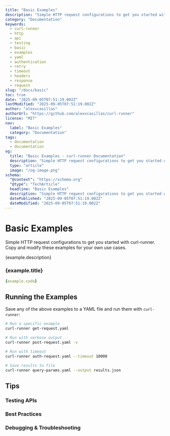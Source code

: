 ```yaml
---
title: "Basic Examples"
description: "Simple HTTP request configurations to get you started with curl-runner. Copy and modify these examples for your own use cases."
category: "Documentation"
keywords:
  - curl-runner
  - http
  - api
  - testing
  - basic
  - examples
  - yaml
  - authentication
  - retry
  - timeout
  - headers
  - response
  - request
slug: "/docs/basic"
toc: true
date: "2025-09-05T07:51:19.002Z"
lastModified: "2025-09-05T07:51:19.002Z"
author: "alexvcasillas"
authorUrl: "https://github.com/alexvcasillas/curl-runner"
license: "MIT"
nav:
  label: "Basic Examples"
  category: "Documentation"
tags:
  - documentation
  - documentation
og:
  title: "Basic Examples - curl-runner Documentation"
  description: "Simple HTTP request configurations to get you started with curl-runner. Copy and modify these examples for your own use cases."
  type: "article"
  image: "/og-image.png"
schema:
  "@context": "https://schema.org"
  "@type": "TechArticle"
  headline: "Basic Examples"
  description: "Simple HTTP request configurations to get you started with curl-runner. Copy and modify these examples for your own use cases."
  datePublished: "2025-09-05T07:51:19.002Z"
  dateModified: "2025-09-05T07:51:19.002Z"
---
```


# Basic Examples

Simple HTTP request configurations to get you started with curl-runner. Copy and modify these examples for your own use cases.

{example.description}

### {example.title}

```yaml
{example.code}
```

## Running the Examples

Save any of the above examples to a YAML file and run them with `curl-runner`:

```bash
# Run a specific example
curl-runner get-request.yaml

# Run with verbose output
curl-runner post-request.yaml -v

# Run with timeout
curl-runner auth-request.yaml --timeout 10000

# Save results to file
curl-runner query-params.yaml --output results.json
```

## Tips

### Testing APIs

### Best Practices

### Debugging & Troubleshooting

